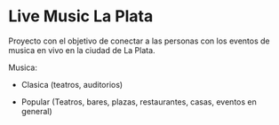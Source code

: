 # Live Music La Plata

Proyecto con el objetivo de conectar a las personas con los eventos de musica en vivo en la ciudad de La Plata.

Musica: 

- Clasica (teatros, auditorios)

- Popular (Teatros, bares, plazas, restaurantes, casas, eventos en general)